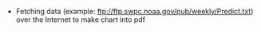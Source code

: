 - Fetching data (example: ftp://ftp.swpc.noaa.gov/pub/weekly/Predict.txt) over the Internet to make chart into pdf
